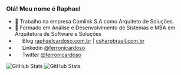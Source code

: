 ### Olá! Meu nome é Raphael

- 🔭 Trabalho na empresa Comlink S.A como Arquiteto de Soluções.
- 🌱 Formado em Análise e Desenvolvimento de Sistemas e MBA em Arquitetura de Software e Soluções
- <a href="https://raphaelcardoso.com.br" target="_blank"><img src="https://cdn.jsdelivr.net/gh/devicons/devicon/icons/wordpress/wordpress-plain.svg" height="16" /></a> Blog <a href="https://raphaelcardoso.com.br" target="_blank">raphaelcardoso.com.br</a> | <a href="https://csharpbrasil.com.br" target="_blank">csharpbrasil.com.br</a>
- <a href="https://linkedin.com/in/ferronicardoso/" target="_blank"><img src="https://cdn.jsdelivr.net/gh/devicons/devicon/icons/linkedin/linkedin-original.svg" height="16" /></a> Linkedin <a href="https://www.linkedin.com/in/ferronicardoso/" target="_blank">@ferronicardoso</a>
- <a href="https://twitter.com/ferronicardoso/" target="_blank"><img src="https://cdn.jsdelivr.net/gh/devicons/devicon/icons/twitter/twitter-original.svg" height="16" /></a> Twitter <a href="https://linkedin.com/ferronicardoso/" target="_blank">@ferronicardoso</a>

<!--![GitHub Stats](https://github-readme-stats.vercel.app/api?username=ferronicardoso&theme=github_dark)-->
![GitHub Stats](https://github-readme-stats.vercel.app/api?username=ferronicardoso&layout=compact) ![GitHub Stats](https://github-readme-stats.vercel.app/api/top-langs/?username=ferronicardoso&layout=compact)


